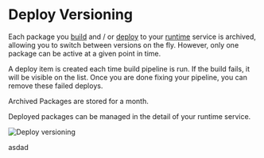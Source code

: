 # Deploy Versioning

Each package you [build](/documentation/build/how-zerops-build-works.html) and / or [deploy](/documentation/deploy/how-deploy-works.html) to your [runtime](/documentation/services/runtimes.html) service is archived, allowing you to switch between versions on the fly. However, only one package can be active at a given point in time.

A deploy item is created each time build pipeline is run. If the build fails, it will be visible on the list. Once you are done fixing your pipeline, you can remove these failed deploys.

Archived Packages are stored for a month.

Deployed packages can be managed in the detail of your runtime service.

![Deploy versioning](/deploy-versioning.png "Deploy versioning")



asdad
